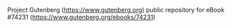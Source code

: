 Project Gutenberg (https://www.gutenberg.org) public repository for eBook #74231 (https://www.gutenberg.org/ebooks/74231)
